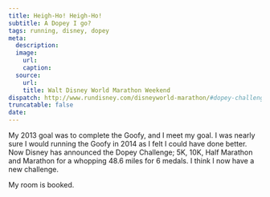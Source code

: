 ```yaml
---
title: Heigh-Ho! Heigh-Ho!
subtitle: A Dopey I go?
tags: running, disney, dopey
meta:
  description:
  image:
    url:
    caption:
  source:
    url:
    title: Walt Disney World Marathon Weekend
dispatch: http://www.rundisney.com/disneyworld-marathon/#dopey-challenge
truncatable: false
date:
---
```

My 2013 goal was to complete the Goofy, and I meet my goal. I was nearly sure I would running the Goofy in 2014 as I felt I could have done better. Now Disney has announced the Dopey Challenge; 5K, 10K, Half Marathon and Marathon for a whopping 48.6 miles for 6 medals. I think I now have a new challenge.

My room is booked.
